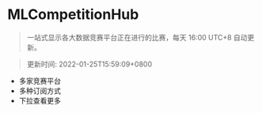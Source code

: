 # MLCompetitionHub

> 一站式显示各大数据竞赛平台正在进行的比赛，每天 16:00 UTC+8 自动更新。
  
> 更新时间: 2022-01-25T15:59:09+0800 

* 多家竞赛平台
* 多种订阅方式
* 下拉查看更多